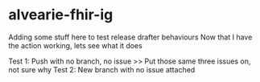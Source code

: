 # alvearie-fhir-ig

Adding some stuff here to test release drafter behaviours
Now that I have the action working, lets see what it does

Test 1: Push with no branch, no issue >> Put those same three issues on, not sure why
Test 2: New branch with no issue attached
